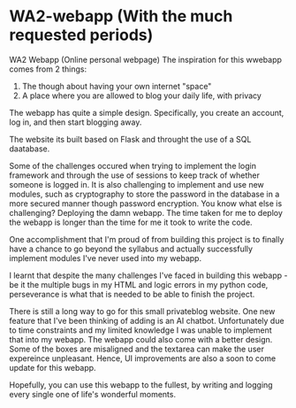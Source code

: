 # WA2-webapp (With the much requested periods)
WA2 Webapp (Online personal webpage)
The inspiration for this wwebapp comes from 2 things:
1) The though about having your own internet "space"
2) A place where you are allowed to blog your daily life, with privacy

The webapp has quite a simple design. Specifically, you create an account, log in, and then start blogging away.

The website its built based on Flask and throught the use of a SQL daatabase.

Some of the challenges occured when trying to implement the login framework and through the use of sessions to keep track of whether someone is logged in.
It is also challenging to implement and use new modules, such as cryptography to store the password in the database in a more secured manner though password encryption.
You know what else is challenging? Deploying the damn webapp. The time taken for me to deploy the webapp is longer than the time for me it took to write the code.

One accomplishment that I'm proud of from building this project is to finally have a chance to go beyond the syllabus and actually successfully implement modules I've never used into my webapp.

I learnt that despite the many challenges I've faced in building this webapp - be it the multiple bugs in my HTML and logic errors in my python code, perseverance is what that is needed to be able to finish the project.

There is still a long way to go for this small privateblog website. One new feature that I've been thinking of adding is an AI chatbot. Unfortunately due to time constraints and my limited knowledge I was unable to implement that into my webapp.
The webapp could also come with a better design. Some of the boxes are misaligned and the textarea can make the user expereince unpleasant. Hence, UI improvements are also a soon to come update for this webapp.

Hopefully, you can use this webapp to the fullest, by writing and logging every single one of life's wonderful moments.
